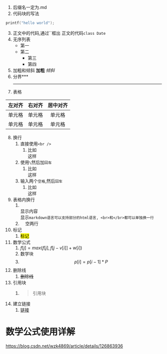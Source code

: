 1. 后缀名一定为.md
2. 代码块的写法
```c      //在后面加上需要写的语言
printf("hello world");
```
3. 正文中的代码,通过``框出
正文的代码`class Date`
4. 无序列表
   - 第一
   - 第二
     - 第三
      - 第四
5. 加粗和倾斜
    **加粗**
    *倾斜*
6. 分界***
   ***
7. 表格

| 左对齐 | 右对齐 | 居中对齐 |
| :-----| ----: | :----: |
| 单元格 | 单元格 | 单元格 |
| 单元格 | 单元格 | 单元格 |
8. 换行
   1. 直接使用`<br />`
      1. 比如<br />这样
   2. 使用`\`然后加`回车`
      1. 比如\
         这样
   3. 输入两个`空格`,然后`回车`
      1. 比如  
         这样
9. 表格内换行
   1.  <br>显示内容</br>显示`markdown语言可以支持部分的html语言, <br>和</br>都可以单独换一行`
   2.  &nbsp;&nbsp;&nbsp;&nbsp;空两行
10. 标记
    1.  <mark>标记</mark>
11. 数学公式
    1.  $f[j] = max(f[j], f[j-v[i]]+w[i])$
    2.  数学块
    3.  $$ p[i] = p[i-1]*P$$
12. 删除线
    1.  ~~删除线~~
13. 引用块
    1.  > 引用块
14. 建立链接
    1.  [链接](../CAD/0-建模步骤.md)

# 数学公式使用详解
https://blog.csdn.net/wzk4869/article/details/126863936